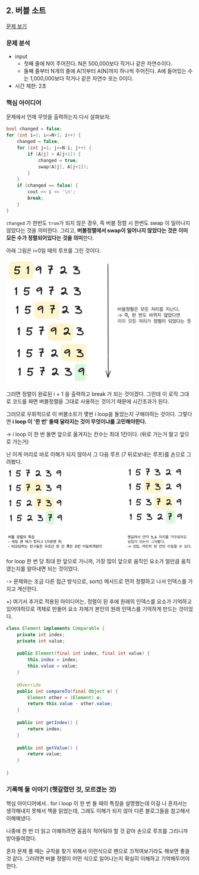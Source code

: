 ## 2. 버블 소트

[문제 보기](https://www.acmicpc.net/problem/1377)


### 문제 분석


- input
  - 첫째 줄에 N이 주어진다. N은 500,000보다 작거나 같은 자연수이다.
  - 둘째 줄부터 N개의 줄에 A[1]부터 A[N]까지 하나씩 주어진다. A에 들어있는 수는 1,000,000보다 작거나 같은 자연수 또는 0이다.
- 시간 제한: 2초


### 핵심 아이디어

문제에서 언제 무엇을 출력하는지 다시 살펴보자.

```c++
bool changed = false;
for (int i=1; i<=N+1; i++) {
    changed = false;
    for (int j=1; j<=N-i; j++) {
        if (A[j] > A[j+1]) {
            changed = true;
            swap(A[j], A[j+1]);
        }
    }
    if (changed == false) {
        cout << i << '\n';
        break;
    }
}
```
`changed` 가 한번도 `true`가 되지 않은 경우, 즉 버블 정렬 시 한번도 swap 이 일어나지 않았다는 것을 의미한다.
그리고, **버블정렬에서 swap이 일어나지 않았다는 것은 이미 모든 수가 정렬되어있다는 것을 의미**한다.

아래 그림은 i=0일 때의 루프를 그린 것이다.

![](./bubble_sort.png)

그러면 정렬이 완료된 i + 1 을 출력하고 break 가 되는 것이겠다.
그런데 이 로직 그대로 코드를 짜면 버블정렬을 그대로 사용하는 것이기 때문에 시간초과가 된다.

그러므로 우회적으로 이 버블소트가 몇번 i loop을 돌았는지 구해야하는 것이다.
그렇다면 **i loop 이 '한 번' 돌때 달라지는 것이 무엇이냐를 고민해야한다.**

-> i loop 이 한 번 돌면 앞으로 옮겨지는 칸수는 최대 1칸이다. (뒤로 가는거 말고 앞으로 가는거)

난 이게 머리로 바로 이해가 되지 않아서 그 다음 루프 (7 뒤로보내는 루프)를 손으로 그려봤다.
![](./at_most_one_step_in_loop_once.png)

for loop 한 번 당 최대 한 앞으로 가니까, 가장 많이 앞으로 움직인 요소가 얼만큼 움직였는지를 알아내면 되는 것이었다.

-> 문제와는 조금 다른 접근 방식으로, sort() 메서드로 먼저 정렬하고 나서 인덱스를 가지고 계산한다.

+) 여기서 추가로 적용된 아이디어는, 정렬이 된 후에 원래의 인덱스를 요소가 기억하고 있어야하므로 객체로 만들어 요소 자체가 본인의 원래 인덱스를 기억하게 만드는 것이었다. 

```java
class Element implements Comparable {
    private int index;
    private int value;

    public Element(final int index, final int value) {
        this.index = index;
        this.value = value;
    }

    @Override
    public int compareTo(final Object o) {
        Element other = (Element) o;
        return this.value - other.value;
    }

    public int getIndex() {
        return index;
    }

    public int getValue() {
        return value;
    }

}
```


### 기록해 둘 이야기 (헷갈렸던 것, 모르겠는 것)

핵심 아이디어에서.. for i loop 이 한 번 돌 때의 특징을 설명했는데
이걸 나 혼자서는 생각해내지 못해서 책을 읽었는데, 그래도 이해가 되지 않아 다른 블로그들을 참고해서 이해해냈다.

나중에 한 번 더 읽고 이해하려면 꼼꼼히 적어둬야 할 것 같아 손으로 루프를 그리니까 받아들여졌다.

혼자 문제 풀 때는 규칙을 찾기 위해서 이런식으로 펜으로 끄적여보기라도 해보면 좋을 것 같다. 그러려면 버블 정렬이 어떤 식으로 일어나는지 확실히 이해하고 기억해두어야한다.
